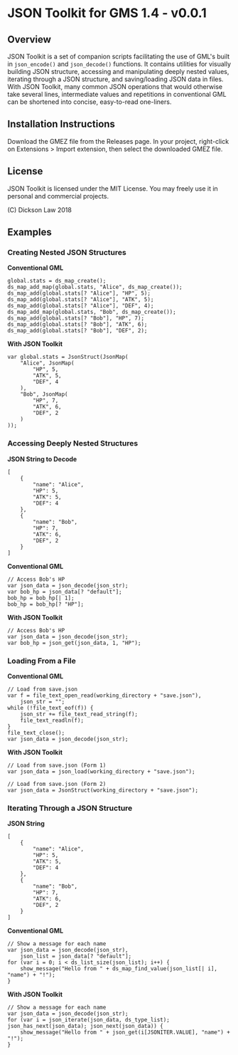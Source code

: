 # JSON Toolkit for GMS 1.4 - v0.0.1

## Overview
JSON Toolkit is a set of companion scripts facilitating the use of GML's built in `json_encode()` and `json_decode()` functions. It contains utilities for visually building JSON structure, accessing and manipulating deeply nested values, iterating through a JSON structure, and saving/loading JSON data in files. With JSON Toolkit, many common JSON operations that would otherwise take several lines, intermediate values and repetitions in conventional GML can be shortened into concise, easy-to-read one-liners.

## Installation Instructions
Download the GMEZ file from the Releases page. In your project, right-click on Extensions > Import extension, then select the downloaded GMEZ file.

## License
JSON Toolkit is licensed under the MIT License. You may freely use it in personal and commercial projects.

(C) Dickson Law 2018

## Examples
### Creating Nested JSON Structures
**Conventional GML**
```
global.stats = ds_map_create();
ds_map_add_map(global.stats, "Alice", ds_map_create());
ds_map_add(global.stats[? "Alice"], "HP", 5);
ds_map_add(global.stats[? "Alice"], "ATK", 5);
ds_map_add(global.stats[? "Alice"], "DEF", 4);
ds_map_add_map(global.stats, "Bob", ds_map_create());
ds_map_add(global.stats[? "Bob"], "HP", 7);
ds_map_add(global.stats[? "Bob"], "ATK", 6);
ds_map_add(global.stats[? "Bob"], "DEF", 2);
```
**With JSON Toolkit**
```
var global.stats = JsonStruct(JsonMap(
	"Alice", JsonMap(
    	"HP", 5,
        "ATK", 5,
        "DEF", 4
    ),
    "Bob", JsonMap(
    	"HP", 7,
        "ATK", 6,
        "DEF", 2
    )
));
```
### Accessing Deeply Nested Structures
**JSON String to Decode**
```
[
	{
    	"name": "Alice",
        "HP": 5,
        "ATK": 5,
        "DEF": 4
    },
    {
    	"name": "Bob",
        "HP": 7,
        "ATK": 6,
        "DEF", 2
    }
]
```
**Conventional GML**
```
// Access Bob's HP
var json_data = json_decode(json_str);
var bob_hp = json_data[? "default"];
bob_hp = bob_hp[| 1];
bob_hp = bob_hp[? "HP"];
```
**With JSON Toolkit**
```
// Access Bob's HP
var json_data = json_decode(json_str);
var bob_hp = json_get(json_data, 1, "HP");
```
### Loading From a File
**Conventional GML**
```
// Load from save.json
var f = file_text_open_read(working_directory + "save.json"),
	json_str = "";
while (!file_text_eof(f)) {
	json_str += file_text_read_string(f);
    file_text_readln(f);
}
file_text_close();
var json_data = json_decode(json_str);
```
**With JSON Toolkit**
```
// Load from save.json (Form 1)
var json_data = json_load(working_directory + "save.json");
```
```
// Load from save.json (Form 2)
var json_data = JsonStruct(working_directory + "save.json");
```
### Iterating Through a JSON Structure
**JSON String**
```
[
	{
    	"name": "Alice",
        "HP": 5,
        "ATK": 5,
        "DEF": 4
    },
    {
    	"name": "Bob",
        "HP": 7,
        "ATK": 6,
        "DEF", 2
    }
]
```
**Conventional GML**
```
// Show a message for each name
var json_data = json_decode(json_str),
	json_list = json_data[? "default"];
for (var i = 0; i < ds_list_size(json_list); i++) {
	show_message("Hello from " + ds_map_find_value(json_list[| i], "name") + "!");
}
```
**With JSON Toolkit**
```
// Show a message for each name
var json_data = json_decode(json_str);
for (var i = json_iterate(json_data, ds_type_list); json_has_next(json_data); json_next(json_data)) {
	show_message("Hello from " + json_get(i[JSONITER.VALUE], "name") + "!");
}
```
